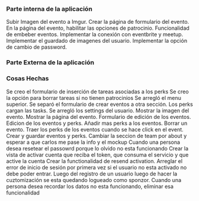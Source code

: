 ### Parte interna de la aplicación
Subir Imagen del evento a Imgur.
Crear la página de formulario del evento.
En la página del evento, habilitar las opciones de patrocinio.
Funcionalidad de embeber eventos.
Implementar la conexión con eventbrite y meetup.
Implementar el guardado de imagenes del usuario.
Implementar la opción de cambio de password.
### Parte Externa de la aplicación


### Cosas Hechas
Se creo el formulario de inserción de tareas asociadas a los perks
Se creo la opción para borrar tareas si no tienen patrocinios
Se arregló el menu superior.
Se separó el formulario de crear eventos a otra sección.
Los perks cargan las tasks.
Se arregló los settings del usuario.
Mostrar la imagen del evento.
Mostrar la página del evento.
Formulario de edición de los eventos.
Edicion de los eventos y perks.
Añadir mas perks a los eventos.
Borrar un evento.
Traer los perks de los eventos cuando se hace click en el event.
Crear y guardar eventos y perks.
Cambiar la seccion de team por about y esperar a que carlos me pase la info y el mockup
Cuando una persona desea resetear el passowrd porque lo olvido no esta funcionando
Crear la vista de activar cuenta que reciba el token, que consuma el servicio y que active la cuenta
Crear la functionalidad de resend activation.
Arreglar el error de inicio de sesión por primera vez si el usuario no esta activado no debe poder entrar.
Luego del registro de un usuario luego de hacer la cuztomización se esta quedando logueado como sponzor.
Cuando una persona desea recordar los datos no esta funcionando, eliminar esa funcionalidad
